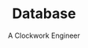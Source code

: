---
layout: category
category: Database
permalink: /category/database/
title: Database
subtitle: A Clockwork Engineer
---